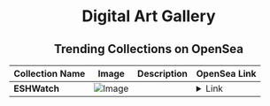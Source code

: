 <div align="center">

# Digital Art Gallery

## Trending Collections on OpenSea

| Collection Name                       | Image                                                                                     | Description                       | OpenSea Link                                                                                          |
|---------------------------------------|-------------------------------------------------------------------------------------------|-----------------------------------|--------------------------------------------------------------------------------------------------------|
| **ESHWatch** | ![Image](https://i.seadn.io/s/raw/files/f99f8c5ad5ff454141e4244c6a0d64f4.jpg?w=500&auto=format?w=200&auto=format) |  | <details><summary>Link</summary>[ESHWatch](https://opensea.io/collection/eshwatch)</details> |

</div>